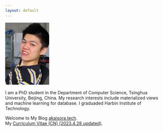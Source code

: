 ```yaml
---
layout: default
---
```


<img class="shadow" src="/assets/images/headpic.png" height = "200" alt="headpic"/>

I am a PhD student in the Department of Computer Science, Tsinghua University, Beijing, China. My research interests include materialized views and machine learning for database. I graduaded Harbin Institute of Technology.

Welcome to My Blog [akaisora.tech](http://akaisora.tech/).  
My <a href="/assets/files/简历-韩越-清华大学.pdf" target="_blank">Curriculum Vitae (CN) (2023.4.28 updated)</a>.

